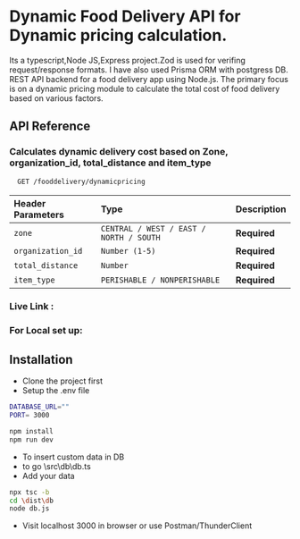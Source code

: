 # Dynamic Food Delivery API for Dynamic pricing calculation.


Its a typescript,Node JS,Express project.Zod is used for verifing request/response formats. I have also used Prisma ORM with postgress DB.
REST API backend for a food delivery app using Node.js. The primary focus is on a dynamic pricing module to calculate the total cost of food delivery based on various factors.

## API Reference
### Calculates dynamic delivery cost based on Zone, organization_id, total_distance and item_type


```bash
  GET /fooddelivery/dynamicpricing
```

| Header Parameters | Type     | Description                |
| :-------- | :------- | :------------------------- |
| `zone` | `CENTRAL / WEST / EAST / NORTH / SOUTH` | **Required** |
| `organization_id` | `Number (1-5)` | **Required** |
| `total_distance` | `Number` | **Required** |
| `item_type` | `PERISHABLE / NONPERISHABLE` | **Required** |

### Live Link : 

### For Local set up:
## Installation

- Clone the project first
- Setup the .env file
```bash
DATABASE_URL=""
PORT= 3000
```
```bash
npm install 
npm run dev
```
- To insert custom data in DB
- to go \src\db\db.ts
- Add your data
```bash
npx tsc -b
cd \dist\db
node db.js
```
- Visit localhost 3000 in browser or use Postman/ThunderClient
